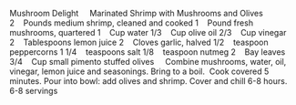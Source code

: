 Mushroom Delight
    Marinated Shrimp with Mushrooms and Olives
 
 
2    Pounds medium shrimp, cleaned and cooked
1    Pound fresh mushrooms, quartered
1    Cup water
1/3    Cup olive oil
2/3    Cup vinegar
2    Tablespoons lemon juice
2    Cloves garlic, halved
1/2    teaspoon peppercorns
1 1/4    teaspoons salt
1/8    teaspoon nutmeg
2    Bay leaves
3/4    Cup small pimento stuffed olives
 
 
Combine mushrooms, water, oil, vinegar, lemon juice and seasonings. 
Bring to a boil.  Cook covered 5 minutes.
Pour into bowl: add olives and shrimp.
Cover and chill 6-8 hours.
 
6-8 servings
